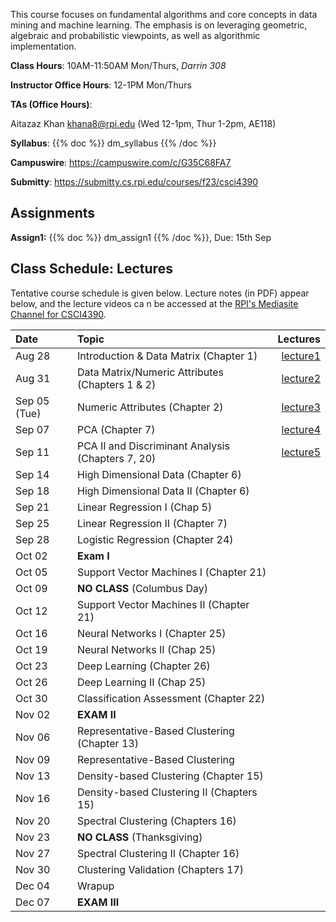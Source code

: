 <!--
.. title: CSCI4390-6390 Data Mining
.. slug: datamining
.. date: 2023-08-19 09:00:31 UTC-04:00
.. tags: 
.. category: 
.. link: 
.. description: 
.. has_math: True
.. type: text
-->

This course focuses on fundamental algorithms and core concepts in data
mining and machine learning. The emphasis is on leveraging geometric,
algebraic and probabilistic viewpoints, as well as algorithmic implementation.

**Class Hours**: 10AM-11:50AM Mon/Thurs, *Darrin 308* 

**Instructor Office Hours**: 12-1PM Mon/Thurs

**TAs (Office Hours)**: 

Aitazaz Khan <khana8@rpi.edu> (Wed 12-1pm, Thur 1-2pm, AE118)



**Syllabus**: {{% doc %}} dm_syllabus {{% /doc %}}

**Campuswire**: <https://campuswire.com/c/G35C68FA7>

**Submitty**: <https://submitty.cs.rpi.edu/courses/f23/csci4390>

## Assignments

**Assign1:** {{% doc %}} dm_assign1 {{% /doc %}}, Due: 15th Sep

## Class Schedule: Lectures 

Tentative course schedule is given below. Lecture notes (in PDF) appear
below, and the lecture videos ca n be accessed at the [RPI's Mediasite
Channel for CSCI4390](https://mediasite.mms.rpi.edu/mediasite/Channel/767768c56dfd4c369c7684562d475b815f).

| Date | Topic | Lectures |
| :--- | :---  | ---: |
|  Aug 28 |  Introduction & Data Matrix (Chapter 1) | [lecture1](http://www.cs.rpi.edu/~zaki/DMCOURSE/lectures/lecture1-aug28.pdf) |
|  Aug 31 |  Data Matrix/Numeric Attributes (Chapters 1 & 2) |[lecture2](http://www.cs.rpi.edu/~zaki/DMCOURSE/lectures/lecture2-aug31.pdf)|
|  Sep 05 (Tue) | Numeric Attributes (Chapter 2) |[lecture3](http://www.cs.rpi.edu/~zaki/DMCOURSE/lectures/lecture3-sep5.pdf)|
|  Sep 07 |  PCA (Chapter 7)|[lecture4](http://www.cs.rpi.edu/~zaki/DMCOURSE/lectures/lecture4-sep7.pdf)|
|  Sep 11 |  PCA II and Discriminant Analysis (Chapters 7, 20)  |[lecture5](http://www.cs.rpi.edu/~zaki/DMCOURSE/lectures/lecture5-sep11.pdf)|
|  Sep 14 |  High Dimensional Data (Chapter 6) ||
|  Sep 18 |  High Dimensional Data II (Chapter 6) ||
|  Sep 21 |  Linear Regression I (Chap 5) ||
|  Sep 25 |  Linear Regression II (Chapter 7) ||
|  Sep 28 |  Logistic Regression (Chapter 24)  ||
|  Oct 02 |  **Exam I** ||
|  Oct 05 |  Support Vector Machines I (Chapter 21)||
|  Oct 09 |  **NO CLASS** (Columbus Day) ||
|  Oct 12 |  Support Vector Machines II (Chapter 21) ||
|  Oct 16 |  Neural Networks I (Chapter 25) ||
|  Oct 19 |  Neural Networks II (Chap 25) ||
|  Oct 23 |  Deep Learning (Chapter 26)||
|  Oct 26 |  Deep Learning II (Chap 25)   ||
|  Oct 30 |  Classification Assessment (Chapter 22)||
|  Nov 02 |  **EXAM II** ||
|  Nov 06 |  Representative-Based Clustering (Chapter 13)||
|  Nov 09 |  Representative-Based Clustering || (Chapter 13)  ||
|  Nov 13 |  Density-based Clustering (Chapter 15)  ||
|  Nov 16 |  Density-based Clustering II (Chapters  15) ||
|  Nov 20 |  Spectral Clustering (Chapters 16) ||
|  Nov 23 |  **NO CLASS** (Thanksgiving) ||
|  Nov 27 |  Spectral Clustering II (Chapter 16) ||
|  Nov 30 |  Clustering Validation (Chapters 17) ||
|  Dec 04 |  Wrapup ||
|  Dec 07 |  **EXAM III** ||
